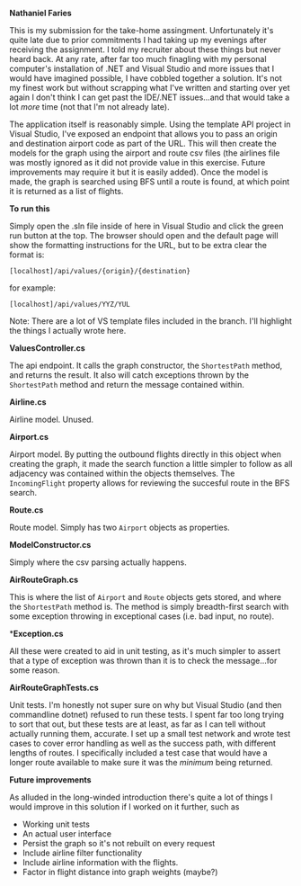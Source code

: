 **Nathaniel Faries**

This is my submission for the take-home assingment. Unfortunately it's quite late due to prior commitments I had taking up my evenings after receiving the assignment. I told my recruiter about these things but never heard back. At any rate, after far too much finagling with my personal computer's installation of .NET and Visual Studio and more issues that I would have imagined possible, I have cobbled together a solution. It's not my finest work but without scrapping what I've written and starting over yet again I don't think I can get past the IDE/.NET issues...and that would take a lot _more_ time (not that I'm not already late).

The application itself is reasonably simple. Using the template API project in Visual Studio, I've exposed an endpoint that allows you to pass an origin and destination airport code as part of the URL. This will then create the models for the graph using the airport and route csv files (the airlines file was mostly ignored as it did not provide value in this exercise. Future improvements may require it but it is easily added). Once the model is made, the graph is searched using BFS until a route is found, at which point it is returned as a list of flights.

**To run this** 

Simply open the .sln file inside of here in Visual Studio and click the green run button at the top. The browser should open and the default page will show the formatting instructions for the URL, but to be extra clear the format is:

`[localhost]/api/values/{origin}/{destination}`

for example:

`[localhost]/api/values/YYZ/YUL`

Note: There are a lot of VS template files included in the branch. I'll highlight the things I actually wrote here.

**ValuesController.cs**

The api endpoint. It calls the graph constructor, the `ShortestPath` method, and returns the result. It also will catch exceptions thrown by the `ShortestPath` method and return the message contained within.

**Airline.cs**

Airline model. Unused.

**Airport.cs**

Airport model. By putting the outbound flights directly in this object when creating the graph, it made the search function a little simpler to follow as all adjacency was contained within the objects themselves. The `IncomingFlight` property allows for reviewing the succesful route in the BFS search.

**Route.cs**

Route model. Simply has two `Airport` objects as properties.

**ModelConstructor.cs**

Simply where the csv parsing actually happens.

**AirRouteGraph.cs**

This is where the list of `Airport` and `Route` objects gets stored, and where the `ShortestPath` method is. The method is simply breadth-first search with some exception throwing in exceptional cases (i.e. bad input, no route).

***Exception.cs**

All these were created to aid in unit testing, as it's much simpler to assert that a type of exception was thrown than it is to check the message...for some reason.

**AirRouteGraphTests.cs**

Unit tests. I'm honestly not super sure on why but Visual Studio (and then commandline dotnet) refused to run these tests. I spent far too long trying to sort that out, but these tests are at least, as far as I can tell without actually running them, accurate. I set up a small test network and wrote test cases to cover error handling as well as the success path, with different lengths of routes. I specifically included a test case that would have a longer route available to make sure it was the _minimum_ being returned. 

**Future improvements**

As alluded in the long-winded introduction there's quite a lot of things I would improve in this solution if I worked on it further, such as
* Working unit tests
* An actual user interface
* Persist the graph so it's not rebuilt on every request
* Include airline filter functionality
* Include airline information with the flights.
* Factor in flight distance into graph weights (maybe?)
